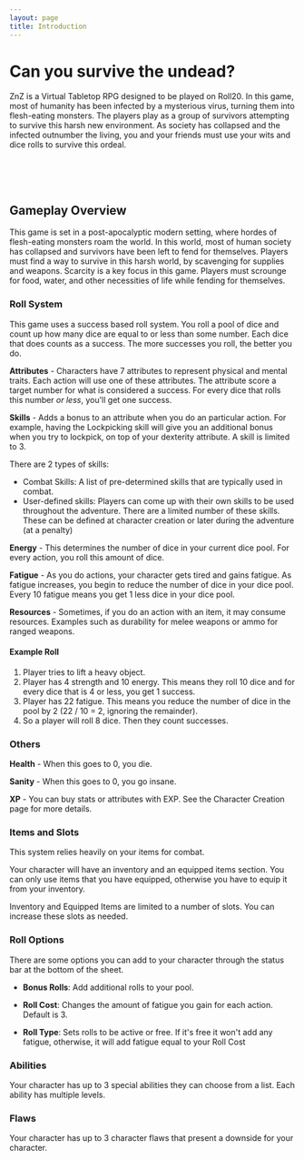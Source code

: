 ```yaml
---
layout: page
title: Introduction
---
```


# Can you survive the undead? #

ZnZ is a Virtual Tabletop RPG designed to be played on Roll20. In this game, most of humanity has been infected by a mysterious virus, turning them into flesh-eating monsters. The players play as a group of survivors attempting to survive this harsh new environment. As society has collapsed and the infected outnumber the living, you and your friends must use your wits and dice rolls to survive this ordeal.


<br/><br/><br/>



## Gameplay Overview ##

This game is set in a post-apocalyptic modern setting, where hordes of flesh-eating monsters roam the world. In this world, most of human society has collapsed and survivors have been left to fend for themselves. Players must find a way to survive in this harsh world, by scavenging for supplies and weapons. Scarcity is a key focus in this game. Players must scrounge for food, water, and other necessities of life while fending for themselves.






### Roll System ###

This game uses a success based roll system. You roll a pool of dice and count up how many dice are equal to or less than some number. Each dice that does counts as a success. The more successes you roll, the better you do.


**Attributes** - Characters have 7 attributes to represent physical and mental traits. Each action will use one of these attributes. The attribute score a target number for what is considered a success. For every dice that rolls this number *or less*, you'll get one success.


**Skills** - Adds a bonus to an attribute when you do an particular action. For example, having the Lockpicking skill will give you an additional bonus when you try to lockpick, on top of your dexterity attribute. A skill is limited to 3.

There are 2 types of skills:

- Combat Skills: A list of pre-determined skills that are typically used in combat. 
- User-defined skills: Players can come up with their own skills to be used throughout the adventure. There are a limited number of these skills. These can be defined at character creation or later during the adventure (at a penalty)


**Energy** - This determines the number of dice in your current dice pool. For every action, you roll this amount of dice.

**Fatigue** - As you do actions, your character gets tired and gains fatigue. As fatigue increases, you begin to reduce the number of dice in your dice pool. Every 10 fatigue means you get 1 less dice in your dice pool.


**Resources** - Sometimes, if you do an action with an item, it may consume resources. Examples such as durability for melee weapons or ammo for ranged weapons.



#### Example Roll ####

1. Player tries to lift a heavy object.
2. Player has 4 strength and 10 energy. This means they roll 10 dice and for every dice that is 4 or less, you get 1 success.
3. Player has 22 fatigue. This means you reduce the number of dice in the pool by 2 (22 / 10 = 2, ignoring the remainder).
4. So a player will roll 8 dice. Then they count successes.



### Others ###

**Health** - When this goes to 0, you die.

**Sanity** - When this goes to 0, you go insane.

**XP** - You can buy stats or attributes with EXP. See the Character Creation page for more details.



### Items and Slots ###

This system relies heavily on your items for combat.

Your character will have an inventory and an equipped items section. You can only use items that you have equipped, otherwise you have to equip it from your inventory.

Inventory and Equipped Items are limited to a number of slots. You can increase these slots as needed.





### Roll Options ###

There are some options you can add to your character through the status bar at the bottom of the sheet.

- **Bonus Rolls**: Add additional rolls to your pool.

- **Roll Cost**: Changes the amount of fatigue you gain for each action. Default is 3.

- **Roll Type**: Sets rolls to be active or free. If it's free it won't add any fatigue, otherwise, it will add fatigue equal to your Roll Cost





### Abilities ###

Your character has up to 3 special abilities they can choose from a list. Each ability has multiple levels.


### Flaws ###

Your character has up to 3 character flaws that present a downside for your character.













